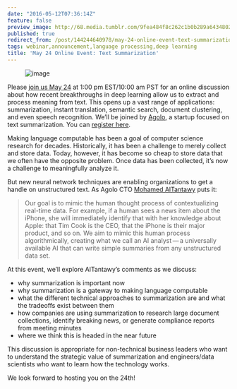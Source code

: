 ```yaml
---
date: "2016-05-12T07:36:14Z"
feature: false
preview_image: http://68.media.tumblr.com/9fea484f8c262c1b0b289a64348027c7/tumblr_inline_o7142hZoGX1ta78fg_540.png
published: true
redirect_from: /post/144244640978/may-24-online-event-text-summarization
tags: webinar,announcement,language processing,deep learning
title: 'May 24 Online Event: Text Summarization'
---
```


<figure data-orig-width="602" data-orig-height="423" class="tmblr-full"><img src="http://68.media.tumblr.com/9fea484f8c262c1b0b289a64348027c7/tumblr_inline_o7142hZoGX1ta78fg_540.png" alt="image" data-orig-width="602" data-orig-height="423"/></figure><p>Please <a href="https://textsummarizationwebinar.splashthat.com/">join us May 24</a> at 1:00 pm EST/10:00 am PST for an online discussion about how recent breakthroughs in deep learning allow us to extract and process meaning from text. This opens up a vast range of applications: summarization, instant translation, semantic search, document clustering, and even speech recognition. We’ll be joined by <a href="http://www.agolo.com">Agolo</a>, a startup focused on text summarization. You can <a href="https://textsummarizationwebinar.splashthat.com/">register here</a>. </p><p>Making language computable has been a goal of computer science research for decades. Historically, it has been a challenge to merely collect and store data. Today, however, it has become so cheap to store data that we often have the opposite problem. Once data has been collected, it’s now a challenge to meaningfully analyze it.</p><p>But new neural network techniques are enabling organizations to get a handle on unstructured text. As Agolo CTO <a href="https://www.linkedin.com/in/altantawy?authType=NAME_SEARCH&amp;authToken=g88r&amp;locale=en_US&amp;trk=tyah&amp;trkInfo=clickedVertical%3Amynetwork%2CclickedEntityId%3A8646062%2CauthType%3ANAME_SEARCH%2Cidx%3A1-1-1%2CtarId%3A1463052510063%2Ctas%3Amohamed">Mohamed AlTantawy</a> puts it: </p><blockquote><p>Our goal is to mimic the human thought process of contextualizing real-time data. For example, if a human sees a news item about the iPhone, she will immediately identify that with her knowledge about Apple: that Tim Cook is the CEO, that the iPhone is their major product, and so on. We aim to mimic this human process algorithmically, creating what we call an AI analyst — a universally available AI that can write simple summaries from any unstructured data set.</p></blockquote><p>At this event, we’ll explore AlTantawy’s comments as we discuss:<br/></p><ul><li>why summarization is important now</li><li>why summarization is a gateway to making language computable</li><li>what the different technical approaches to summarization are and what the tradeoffs exist between them <br/></li><li>how companies are using summarization to research large document collections, identify breaking news, or generate compliance reports from meeting minutes</li><li>where we think this is headed in the near future</li></ul><p>This discussion is appropriate for non-technical business leaders who want to understand the strategic value of summarization and engineers/data scientists who want to learn how the technology works. </p><p>We look forward to hosting you on the 24th! </p>